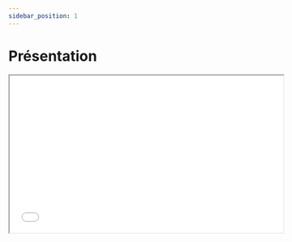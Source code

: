 ```yaml
---
sidebar_position: 1
---
```


#  Présentation

<iframe src="/static/img/Présentation.mp4" width="540" height="310"></iframe>
